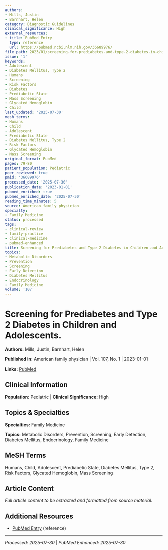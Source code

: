 ```yaml
---
authors:
- Mills, Justin
- Barnhart, Helen
category: Diagnostic Guidelines
clinical_significance: High
external_resources:
- title: PubMed Entry
  type: reference
  url: https://pubmed.ncbi.nlm.nih.gov/36689976/
file_path: 2023/01/screening-for-prediabetes-and-type-2-diabetes-in-children-an.md
issue: '1'
keywords:
- Adolescent
- Diabetes Mellitus, Type 2
- Humans
- Screening
- Risk Factors
- Diabetes
- Prediabetic State
- Mass Screening
- Glycated Hemoglobin
- Child
last_updated: '2025-07-30'
mesh_terms:
- Humans
- Child
- Adolescent
- Prediabetic State
- Diabetes Mellitus, Type 2
- Risk Factors
- Glycated Hemoglobin
- Mass Screening
original_format: PubMed
pages: 79-80
patient_population: Pediatric
peer_reviewed: true
pmid: '36689976'
processed_date: '2025-07-30'
publication_date: '2023-01-01'
pubmed_enriched: true
pubmed_enriched_date: '2025-07-30'
reading_time_minutes: 5
source: American family physician
specialty:
- Family Medicine
status: processed
tags:
- clinical-review
- family-practice
- clinical-medicine
- pubmed-enhanced
title: Screening for Prediabetes and Type 2 Diabetes in Children and Adolescents.
topics:
- Metabolic Disorders
- Prevention
- Screening
- Early Detection
- Diabetes Mellitus
- Endocrinology
- Family Medicine
volume: '107'
---
```


# Screening for Prediabetes and Type 2 Diabetes in Children and Adolescents.

**Authors:** Mills, Justin, Barnhart, Helen

**Published in:** American family physician | Vol. 107, No. 1 | 2023-01-01

**Links:** [PubMed](https://pubmed.ncbi.nlm.nih.gov/36689976/)

## Clinical Information

**Population:** Pediatric | **Clinical Significance:** High

## Topics & Specialties

**Specialties:** Family Medicine

**Topics:** Metabolic Disorders, Prevention, Screening, Early Detection, Diabetes Mellitus, Endocrinology, Family Medicine

## MeSH Terms

Humans, Child, Adolescent, Prediabetic State, Diabetes Mellitus, Type 2, Risk Factors, Glycated Hemoglobin, Mass Screening

## Article Content

*Full article content to be extracted and formatted from source material.*

## Additional Resources

- [PubMed Entry](https://pubmed.ncbi.nlm.nih.gov/36689976/) (reference)

---

*Processed: 2025-07-30* | *PubMed Enhanced: 2025-07-30*
